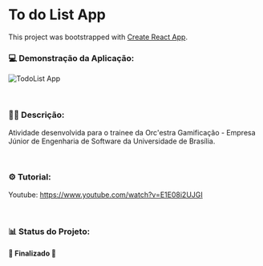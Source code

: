 # To do List App

This project was bootstrapped with [Create React App](https://github.com/facebook/create-react-app).

### 💻 Demonstração da Aplicação:
![TodoList App](https://cdn.discordapp.com/attachments/887544607599120404/986967250252754984/unknown.png)

<br>

### 👩‍💻 Descrição:
Atividade desenvolvida para o trainee da Orc'estra Gamificação - Empresa Júnior de Engenharia de Software da Universidade de Brasília.

<br>

### ⚙ Tutorial:
Youtube: https://www.youtube.com/watch?v=E1E08i2UJGI

<br> 
 
### 📊 Status do Projeto:

<h4>🚧 Finalizado  🚧</h4>
